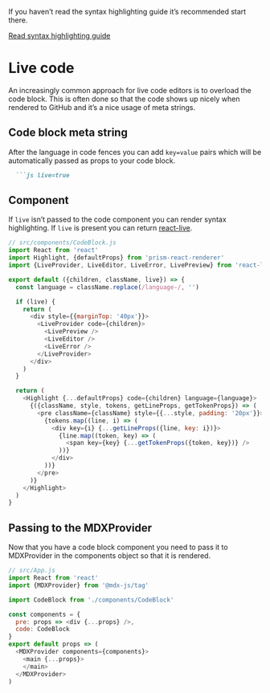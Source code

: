 If you haven’t read the syntax highlighting guide it’s recommended start there.

[Read syntax highlighting guide](/guides/syntax-highlighting)

# Live code

An increasingly common approach for live code editors is to overload the
code block.  This is often done so that the code shows up nicely when rendered
to GitHub and it’s a nice usage of meta strings.

## Code block meta string

After the language in code fences you can add `key=value` pairs which will
be automatically passed as props to your code block.

```md
  ```js live=true
```

## Component

If `live` isn’t passed to the code component you can render syntax highlighting.
If `live` is present you can return [react-live][].

```js
// src/components/CodeBlock.js
import React from 'react'
import Highlight, {defaultProps} from 'prism-react-renderer'
import {LiveProvider, LiveEditor, LiveError, LivePreview} from 'react-live'

export default ({children, className, live}) => {
  const language = className.replace(/language-/, '')

  if (live) {
    return (
      <div style={{marginTop: '40px'}}>
        <LiveProvider code={children}>
          <LivePreview />
          <LiveEditor />
          <LiveError />
        </LiveProvider>
      </div>
    )
  }

  return (
    <Highlight {...defaultProps} code={children} language={language}>
      {({className, style, tokens, getLineProps, getTokenProps}) => (
        <pre className={className} style={{...style, padding: '20px'}}>
          {tokens.map((line, i) => (
            <div key={i} {...getLineProps({line, key: i})}>
              {line.map((token, key) => (
                <span key={key} {...getTokenProps({token, key})} />
              ))}
            </div>
          ))}
        </pre>
      )}
    </Highlight>
  )
}
```

## Passing to the MDXProvider

Now that you have a code block component you need to pass it to
MDXProvider in the components object so that it is rendered.

```js
// src/App.js
import React from 'react'
import {MDXProvider} from '@mdx-js/tag'

import CodeBlock from './components/CodeBlock'

const components = {
  pre: props => <div {...props} />,
  code: CodeBlock
}
export default props => (
  <MDXProvider components={components}>
    <main {...props}>
    </main>
  </MDXProvider>
)
```

[react-live]: https://github.com/FormidableLabs/react-live
